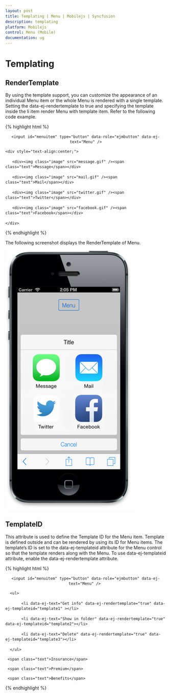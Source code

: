 ```yaml
---
layout: post
title: Templating | Menu | Mobilejs | Syncfusion
description: templating
platform: Mobilejs
control: Menu (Mobile)
documentation: ug
---
```


# Templating

## RenderTemplate	

By using the template support, you can customize the appearance of an individual Menu item or the whole Menu is rendered with a single template. Setting the data-ej-rendertemplate to true and specifying the template inside the li item render Menu with template item. Refer to the following code example.

{% highlight html %}

<div style="text-align: center;">

	<input id="menuitem" type="button" data-role="ejmbutton" data-ej-text="Menu" />

</div>

<div id="menu_sample" data-role="ejmmenu" data-ej-target="menuitem" data-ej-rendertemplate="true">

	<div style="text-align:center;">

	   <div><img class="image" src="message.gif" /><span class="text">Message</span></div>

	   <div><img class="image" src="mail.gif" /><span class="text">Mail</span></div>

	   <div><img class="image" src="twitter.gif" /><span class="text">Twitter</span></div>

	   <div><img class="image" src="facebook.gif" /><span class="text">Facebook</span></div>

	</div>

</div>

{% endhighlight %}

The following screenshot displays the RenderTemplate of Menu.

![](Templating_images/Templating_img1.png)

## TemplateID

This attribute is used to define the Template ID for the Menu item. Template is defined outside and can be rendered by using its ID for Menu items. The template’s ID is set to the data-ej-templateid attribute for the Menu control so that the template renders along with the Menu. To use data-ej-templateid attribute, enable the data-ej-rendertemplate attribute.

{% highlight html %}

<div style="text-align: center;">

    <input id="menuitem" type="button" data-role="ejmbutton" data-ej-text="Menu" /> 
	
</div>

<div id="menu_sample" data-role="ejmmenu" data-ej-target="menuitem">

      <ul>

           <li data-ej-text="Get info" data-ej-rendertemplate="true" data-ej-templateid="template1" ></li>

           <li data-ej-text="Show in folder" data-ej-rendertemplate="true" data-ej-templateid="template2"></li>

           <li data-ej-text="Delete" data-ej-rendertemplate="true" data-ej-templateid="template3"></li>

      </ul>

</div>

<div id="template1">

     <span class="text">Insurance</span>

</div>

<div id="template2">

     <span class="text">Premium</span>

</div>

<div id="template3">

     <span class="text">Benefits</span>

</div>

{% endhighlight %}